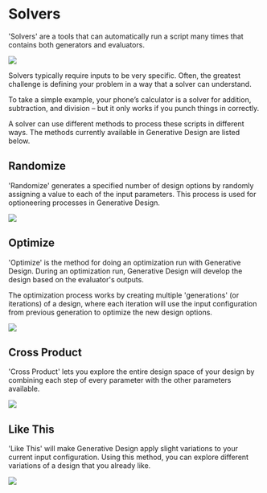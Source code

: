 # Solvers

'Solvers' are a tools that can automatically run a script many times that contains both generators and evaluators.

![](../../.gitbook/assets/solvers1.png)

Solvers typically require inputs to be very specific. Often, the greatest challenge is defining your problem in a way that a solver can understand. 

To take a simple example, your phone’s calculator is a solver for addition, subtraction, and division – but it only works if you punch things in correctly.

A solver can use different methods to process these scripts in different ways. The methods currently available in Generative Design are listed below.

## Randomize

'Randomize' generates a specified number of design options by randomly assigning a value to each of the input parameters. This process is used for optioneering processes in Generative Design.

![](../../.gitbook/assets/solvers2.png)

## Optimize

'Optimize' is the method for doing an optimization run with Generative Design. During an optimization run, Generative Design will develop the design based on the evaluator's outputs. 

The optimization process works by creating multiple 'generations' \(or iterations\) of a design, where each iteration will use the input configuration from previous generation to optimize the new design options.

![](../../.gitbook/assets/solvers3.png)

## Cross Product

'Cross Product' lets you explore the entire design space of your design by combining each step of every parameter with the other parameters available.

![](../../.gitbook/assets/solvers4.png)

## Like This

'Like This' will make Generative Design apply slight variations to your current input configuration. Using this method, you can explore different variations of a design that you already like.

![](../../.gitbook/assets/solvers5.png)

